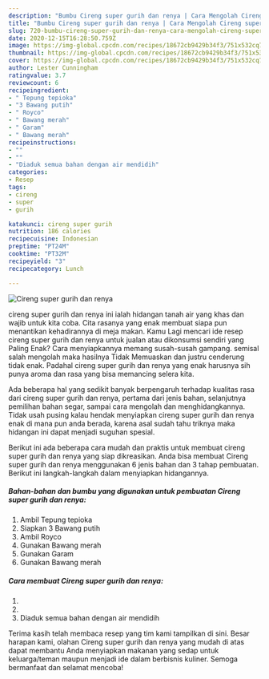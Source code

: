 ```yaml
---
description: "Bumbu Cireng super gurih dan renya | Cara Mengolah Cireng super gurih dan renya Yang Enak dan Simpel"
title: "Bumbu Cireng super gurih dan renya | Cara Mengolah Cireng super gurih dan renya Yang Enak dan Simpel"
slug: 720-bumbu-cireng-super-gurih-dan-renya-cara-mengolah-cireng-super-gurih-dan-renya-yang-enak-dan-simpel
date: 2020-12-15T16:28:50.759Z
image: https://img-global.cpcdn.com/recipes/18672cb9429b34f3/751x532cq70/cireng-super-gurih-dan-renya-foto-resep-utama.jpg
thumbnail: https://img-global.cpcdn.com/recipes/18672cb9429b34f3/751x532cq70/cireng-super-gurih-dan-renya-foto-resep-utama.jpg
cover: https://img-global.cpcdn.com/recipes/18672cb9429b34f3/751x532cq70/cireng-super-gurih-dan-renya-foto-resep-utama.jpg
author: Lester Cunningham
ratingvalue: 3.7
reviewcount: 6
recipeingredient:
- " Tepung tepioka"
- "3 Bawang putih"
- " Royco"
- " Bawang merah"
- " Garam"
- " Bawang merah"
recipeinstructions:
- ""
- ""
- "Diaduk semua bahan dengan air mendidih"
categories:
- Resep
tags:
- cireng
- super
- gurih

katakunci: cireng super gurih 
nutrition: 186 calories
recipecuisine: Indonesian
preptime: "PT24M"
cooktime: "PT32M"
recipeyield: "3"
recipecategory: Lunch

---
```



![Cireng super gurih dan renya](https://img-global.cpcdn.com/recipes/18672cb9429b34f3/751x532cq70/cireng-super-gurih-dan-renya-foto-resep-utama.jpg)


cireng super gurih dan renya ini ialah hidangan tanah air yang khas dan wajib untuk kita coba. Cita rasanya yang enak membuat siapa pun menantikan kehadirannya di meja makan.
Kamu Lagi mencari ide resep cireng super gurih dan renya untuk jualan atau dikonsumsi sendiri yang Paling Enak? Cara menyiapkannya memang susah-susah gampang. semisal salah mengolah maka hasilnya Tidak Memuaskan dan justru cenderung tidak enak. Padahal cireng super gurih dan renya yang enak harusnya sih punya aroma dan rasa yang bisa memancing selera kita.

Ada beberapa hal yang sedikit banyak berpengaruh terhadap kualitas rasa dari cireng super gurih dan renya, pertama dari jenis bahan, selanjutnya pemilihan bahan segar, sampai cara mengolah dan menghidangkannya. Tidak usah pusing kalau hendak menyiapkan cireng super gurih dan renya enak di mana pun anda berada, karena asal sudah tahu triknya maka hidangan ini dapat menjadi suguhan spesial.




Berikut ini ada beberapa cara mudah dan praktis untuk membuat cireng super gurih dan renya yang siap dikreasikan. Anda bisa membuat Cireng super gurih dan renya menggunakan 6 jenis bahan dan 3 tahap pembuatan. Berikut ini langkah-langkah dalam menyiapkan hidangannya.

<!--inarticleads1-->

##### Bahan-bahan dan bumbu yang digunakan untuk pembuatan Cireng super gurih dan renya:

1. Ambil  Tepung tepioka
1. Siapkan 3 Bawang putih
1. Ambil  Royco
1. Gunakan  Bawang merah
1. Gunakan  Garam
1. Gunakan  Bawang merah




<!--inarticleads2-->

##### Cara membuat Cireng super gurih dan renya:

1. 
1. 
1. Diaduk semua bahan dengan air mendidih




Terima kasih telah membaca resep yang tim kami tampilkan di sini. Besar harapan kami, olahan Cireng super gurih dan renya yang mudah di atas dapat membantu Anda menyiapkan makanan yang sedap untuk keluarga/teman maupun menjadi ide dalam berbisnis kuliner. Semoga bermanfaat dan selamat mencoba!
